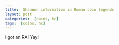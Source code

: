 ```yaml
---
title:  Shannon information in Roman coin legends
layout: post
categories:  [coins, hc]
tags:  [coins, hc]
---
```


I got an RA!  Yay!
